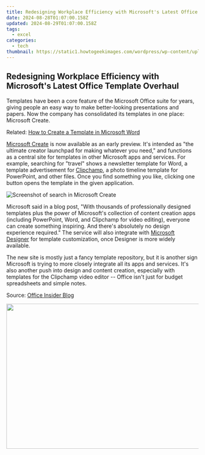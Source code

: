 ```yaml
---
title: Redesigning Workplace Efficiency with Microsoft's Latest Office Template Overhaul
date: 2024-08-28T01:07:00.158Z
updated: 2024-08-29T01:07:00.158Z
tags:
  - excel
categories:
  - tech
thumbnail: https://static1.howtogeekimages.com/wordpress/wp-content/uploads/2022/10/Microsoft-365.jpg
---
```


## Redesigning Workplace Efficiency with Microsoft's Latest Office Template Overhaul

Templates have been a core feature of the Microsoft Office suite for years, giving people an easy way to make better-looking presentations and papers. Now the company has consolidated its templates in one place: Microsoft Create.

Related: [How to Create a Template in Microsoft Word](https://youtube-sure.techidaily.com/024-approved-how-to-build-youtube-backlinks-for-your-channel/) 

[Microsoft Create](https://create.microsoft.com/) is now available as an early preview. It's intended as "the ultimate creator launchpad for making whatever you need," and functions as a central site for templates in other Microsoft apps and services. For example, searching for "travel" shows a newsletter template for Word, a template advertisement for [Clipchamp](https://twitter-clips.techidaily.com/updated-in-2024-leveraging-tiktok-videos-for-twitter-audiences/), a photo timeline template for PowerPoint, and other files. Once you find something you like, clicking one button opens the template in the given application.

![Screenshot of search in Microsoft Create](https://static1.howtogeekimages.com/wordpress/wp-content/uploads/2022/11/Microsoft-Create.jpg) 

 Microsoft said in a blog post, "With thousands of professionally designed templates plus the power of Microsoft's collection of content creation apps (including PowerPoint, Word, and Clipchamp for video editing), everyone can create something inspiring. And there's absolutely no design experience required." The service will also integrate with [Microsoft Designer](https://windows11.techidaily.com/mitigating-critical-programming-issues-in-roblox/) for template customization, once Designer is more widely available.

 The new site is mostly just a fancy template repository, but it is another sign Microsoft is trying to more closely integrate all its apps and services. It's also another push into design and content creation, especially with templates for the Clipchamp video editor -- Office isn't just for budget spreadsheets and simple notes.

 Source: [Office Insider Blog](https://insider.office.com/en-us/blog/get-inspired-with-templates-tools-and-tips-from-microsoft-create)

<ins class="adsbygoogle"
     style="display:block"
     data-ad-format="autorelaxed"
     data-ad-client="ca-pub-7571918770474297"
     data-ad-slot="1223367746"></ins>



<ins class="adsbygoogle"
     style="display:block"
     data-ad-client="ca-pub-7571918770474297"
     data-ad-slot="8358498916"
     data-ad-format="auto"
     data-full-width-responsive="true"></ins>



<!-- affiliate ads begin -->
<a href="https://twopages.pxf.io/c/5597632/2016067/18544" target="_top" id="2016067"><img src="//a.impactradius-go.com/display-ad/18544-2016067" border="0" alt="" width="1020" height="380"/></a><img height="0" width="0" src="https://imp.pxf.io/i/5597632/2016067/18544" style="position:absolute;visibility:hidden;" border="0" />
<!-- affiliate ads end -->